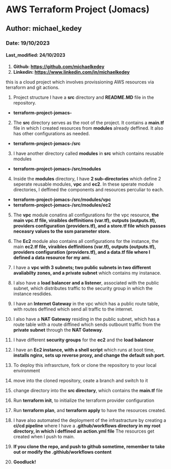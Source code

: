 # AWS Terraform Project (Jomacs)
## Author: michael_kedey
### Date: 19/10/2023
#### Last_modified: 24/10/2023
1. **Github: https://github.com/michaelkedey**
2. **Linkedin: https://www.linkedin.com/in/michaelkedey**


this is a cloud project which involves provissioning AWS resources via terraform and git actions.

1. Project structure
I have a **src** directory and **README.MD** file in the repository.
- **terraform-project-jomacs-**

2. The **src** directory serves as the root of the project. It contains a **main.tf** file in which I created resources from **modules** already deffined. It also has other configurations as needed.
- **terraform-project-jomacs-/src**

3. I have another directory called **modules** in **src** which contains reusable modules 
- **terraform-project-jomacs-/src/modules**

4. Inside the **modules** directory,  I have **2 sub-directories** which define 2 seperate reusable modules, **vpc** and **ec2**. In these sperate module directories, I deffined the components and resources perculiar to each.
- **terraform-project-jomacs-/src/modules/vpc**
- **terraform-project-jomacs-/src/modules/ec2**

5. The **vpc** module conatins all configurations for the vpc resource, **the main vpc.tf file, viraibles deffinitions (var.tf), outputs (outputs.tf), providers configuration (providers.tf), and a store.tf file which passes neceasry values to the ssm parameter store.**

6. The **Ec2** module also contains all configurations for the instance, the main **ec2.tf file, viraibles deffinitions (var.tf), outputs (outputs.tf), providers configuration (providers.tf), and a data.tf file where I defined a data resource for my ami.**

7. I have a **vpc with 3 subnets; two public subnets in two different avaliabilty zones, and a private subnet** which contains my instanace.

8. I also have a **load balancer and a listener**, associated with the public subnet, which distributes traffic to the security group in which the instance resdides.

9. I have an **Internet Gateway** in the vpc which has a public route table, with routes deffined which send all traffic to the internet. 

10. I also have a **NAT Gateway** residing in the public subnet, which has a route table with a route diffined which sends outbount traffic from the **private subnet** through the **NAT Gateway**.

11. I have different **security groups** for the **ec2** and the **load balancer**
12. I have an **Ec2 instance, with a shell script** which runs at boot time, **installs nginx, sets up reverse proxy, and change the default ssh port**.

13. To deploy this infrasrcture, fork or clone the repository to your local environment
14. move into the cloned repository, ceate a branch and switch to it
15. change directory into the **src directory**, which contains the **main.tf** file
16. Run **terraform init**, to initialize the terraform provider configuration
17. Run **terraform plan**, and **terraform apply** to have the resources created. 
18. I have also automated the deployment of the infrastracture by creating a **ci/cd pipeline** where I have a **.github/workflows directory in my root directory, in which i deffined an action.yml file** The resources get created when I push to main.

19. **If you clone the repo, and push to github sometime, remember to take out or modify the .githiub/workflows content**
20. **Goodluck!**







